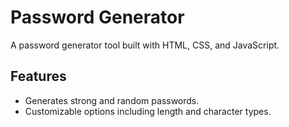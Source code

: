 # Password Generator

A password generator tool built with HTML, CSS, and JavaScript.

## Features
- Generates strong and random passwords.
- Customizable options including length and character types.
